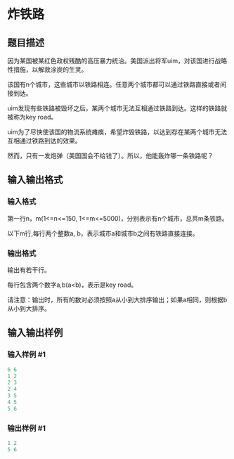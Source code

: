# 炸铁路

## 题目描述

因为某国被某红色政权残酷的高压暴力统治。美国派出将军uim，对该国进行战略性措施，以解救涂炭的生灵。

该国有n个城市，这些城市以铁路相连。任意两个城市都可以通过铁路直接或者间接到达。

uim发现有些铁路被毁坏之后，某两个城市无法互相通过铁路到达。这样的铁路就被称为key road。

uim为了尽快使该国的物流系统瘫痪，希望炸毁铁路，以达到存在某两个城市无法互相通过铁路到达的效果。

然而，只有一发炮弹（美国国会不给钱了）。所以，他能轰炸哪一条铁路呢？

## 输入输出格式

### 输入格式

第一行n，m(1<=n<=150, 1<=m<=5000)，分别表示有n个城市，总共m条铁路。

以下m行,每行两个整数a, b，表示城市a和城市b之间有铁路直接连接。

### 输出格式

输出有若干行。

每行包含两个数字a,b(a<b)，表示是key road。

请注意：输出时，所有的数对必须按照a从小到大排序输出；如果a相同，则根据b从小到大排序。

## 输入输出样例

### 输入样例 #1

```cpp
6 6
1 2
2 3
2 4
3 5
4 5
5 6
```


### 输出样例 #1

```cpp
1 2
5 6
```


